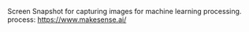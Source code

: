 Screen Snapshot for capturing images for machine learning processing.
process: https://www.makesense.ai/
